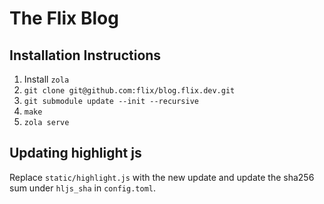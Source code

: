 # The Flix Blog

## Installation Instructions

1. Install `zola`
2. `git clone git@github.com:flix/blog.flix.dev.git`
3. `git submodule update --init --recursive`
4. `make`
5. `zola serve`

## Updating highlight js
Replace `static/highlight.js` with the new update and update the sha256 sum under `hljs_sha` in `config.toml`.
